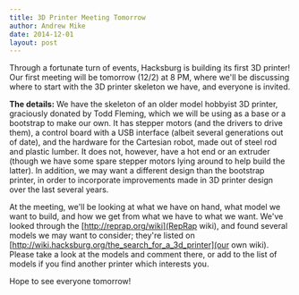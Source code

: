 ```yaml
---
title: 3D Printer Meeting Tomorrow
author: Andrew Mike
date: 2014-12-01
layout: post
---
```


Through a fortunate turn of events, Hacksburg is building its first 3D printer! Our first meeting will be tomorrow (12/2) at 8 PM, where we'll be discussing where to start with the 3D printer skeleton we have, and everyone is invited.

**The details:**
We have the skeleton of an older model hobbyist 3D printer, graciously donated by Todd Fleming, which we will be using as a base or a bootstrap to make our own. It has stepper motors (and the drivers to drive them), a control board with a USB interface (albeit several generations out of date), and the hardware for the Cartesian robot, made out of steel rod and plastic lumber. It does not, however, have a hot end or an extruder (though we have some spare stepper motors lying around to help build the latter). In addition, we may want a different design than the bootstrap printer, in order to incorporate improvements made in 3D printer design over the last several years.

At the meeting, we'll be looking at what we have on hand, what model we want to build, and how we get from what we have to what we want. We've looked through the [http://reprap.org/wiki](RepRap wiki), and found several models we may want to consider; they're listed on [http://wiki.hacksburg.org/the_search_for_a_3d_printer](our own wiki). Please take a look at the models and comment there, or add to the list of models if you find another printer which interests you.

Hope to see everyone tomorrow!